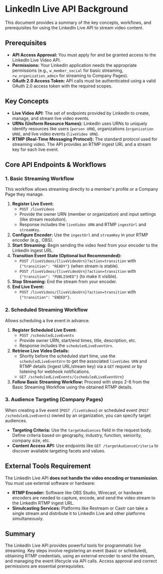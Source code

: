 # LinkedIn Live API Background

This document provides a summary of the key concepts, workflows, and prerequisites for using the LinkedIn Live API to stream video content.

## Prerequisites

*   **API Access Approval:** You must apply for and be granted access to the LinkedIn Live Video API.
*   **Permissions:** Your LinkedIn application needs the appropriate permissions (e.g., `w_member_social` for basic streaming, `rw_organization_admin` for streaming to Company Pages).
*   **OAuth 2.0 Access Token:** API calls must be authenticated using a valid OAuth 2.0 access token with the required scopes.

## Key Concepts

*   **Live Video API:** The set of endpoints provided by LinkedIn to create, manage, and stream live video events.
*   **URNs (Uniform Resource Names):** LinkedIn uses URNs to uniquely identify resources like users (`person URN`), organizations (`organization URN`), and live video events (`liveVideo URN`).
*   **RTMP (Real-Time Messaging Protocol):** The standard protocol used for streaming video. The API provides an RTMP ingest URL and a stream key for each live event.

## Core API Endpoints & Workflows

### 1. Basic Streaming Workflow

This workflow allows streaming directly to a member's profile or a Company Page they manage.

1.  **Register Live Event:**
    *   `POST /liveVideos`
    *   Provide the owner URN (member or organization) and input settings (like stream resolution).
    *   Response includes the `liveVideo URN` and RTMP `ingestUrl` and `streamKey`.
2.  **Configure Encoder:** Use the `ingestUrl` and `streamKey` in your RTMP encoder (e.g., OBS).
3.  **Start Streaming:** Begin sending the video feed from your encoder to the LinkedIn ingest URL.
4.  **Transition Event State (Optional but Recommended):**
    *   `POST /liveVideos/{liveVideoUrn}?action=transition` with `{"transition": "READY"}` (when stream is stable).
    *   `POST /liveVideos/{liveVideoUrn}?action=transition` with `{"transition": "PUBLISHED"}` (to make it visible).
5.  **Stop Streaming:** End the stream from your encoder.
6.  **End Live Event:**
    *   `POST /liveVideos/{liveVideoUrn}?action=transition` with `{"transition": "ENDED"}`.

### 2. Scheduled Streaming Workflow

Allows scheduling a live event in advance.

1.  **Register Scheduled Live Event:**
    *   `POST /scheduledLiveEvents`
    *   Provide owner URN, start/end times, title, description, etc.
    *   Response includes the `scheduledLiveEventUrn`.
2.  **Retrieve Live Video Details:**
    *   Shortly before the scheduled start time, use the `scheduledLiveEventUrn` to get the associated `liveVideo URN` and RTMP details (ingest URL/stream key) via a `GET` request or by listening for webhook notifications.
    *   `GET /scheduledLiveEvents/{scheduledLiveEventUrn}`
3.  **Follow Basic Streaming Workflow:** Proceed with steps 2-6 from the Basic Streaming Workflow using the obtained RTMP details.

### 3. Audience Targeting (Company Pages)

When creating a live event (`POST /liveVideos`) or scheduled event (`POST /scheduledLiveEvents`) owned by an organization, you can specify target audiences.

*   **Targeting Criteria:** Use the `targetAudiences` field in the request body. Define criteria based on geography, industry, function, seniority, company size, etc.
*   **Content Access API:** Use endpoints like `GET /targetAudienceCriteria` to discover available targeting facets and values.

## External Tools Requirement

The LinkedIn Live API **does not handle the video encoding or transmission**. You must use external software or hardware:

*   **RTMP Encoder:** Software like OBS Studio, Wirecast, or hardware encoders are needed to capture, encode, and send the video stream to the LinkedIn RTMP ingest URL.
*   **Simulcasting Services:** Platforms like Restream or Castr can take a single stream and distribute it to LinkedIn Live and other platforms simultaneously.

## Summary

The LinkedIn Live API provides powerful tools for programmatic live streaming. Key steps involve registering an event (basic or scheduled), obtaining RTMP credentials, using an external encoder to send the stream, and managing the event lifecycle via API calls. Access approval and correct permissions are essential prerequisites.